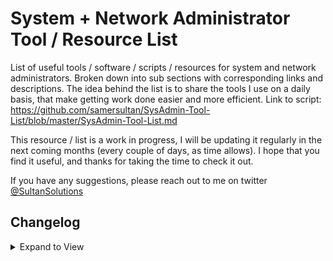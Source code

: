 # System + Network Administrator Tool / Resource List
List of useful tools / software / scripts / resources for system and network administrators. Broken down into sub sections with corresponding links and descriptions. The idea behind the list is to share the tools I use on a daily basis, that make getting work done easier and more efficient. Link to script: https://github.com/samersultan/SysAdmin-Tool-List/blob/master/SysAdmin-Tool-List.md


This resource / list is a work in progress, I will be updating it regularly in the next coming months (every couple of days, as time allows). I hope that you find it useful, and thanks for taking the time to check it out.


If you have any suggestions, please reach out to me on twitter <a href="https://twitter.com/sultansolutions">@SultanSolutions</a>

## Changelog
<details> <summary>Expand to View</summary>
<p>
 
 **05 / 07 / 2019**
 
 * Active Directory PowerShell Library Added to PowerShell scripts
 * New Windows 10 Terminal added to Windows tools  
 * O&O ShutUp10 added to Windows Tools 
 
 ----
 
**04 / 19 / 2019**

* Added a nifty Win 10 GPO tool to admin tools
* ZeroSSL added to Web tools

----
 
**04 / 11 / 2019**

* Cmder added to Windows Tools

----

**04 / 09 / 2019**

* Glasswire added to Networking Tools
* Meld added to Windows Tools

----

**04 / 03 / 2019**

* Easy RoboCopy Added to Windows Admin Tools

----

**03 / 27 / 2019**

* ESXI hypervisor free edition added to VMWARE
* Veeam back up for virtual machines (free edition) added to VMWARE

----

**03 / 19 / 2019**

* o365 MFA PowerShell scripts
* Added WireShark to network tools
* PDQ Deploy added to Windows Administration

----

**03 / 06 / 2019**

* RSAT Tools Added to windows admin tools
* PowerShell Script Browser added
* PowerShell Script Analyzer added

----

**03 / 05 / 2019**

* NirSoft admin tool directory added to windows admin tools
* o365 Admin Center tool added to windows admin tools
* Guru3D Display Driver Uninstall Tool added to hardware

----

**03 / 04 / 2019**

* PowerShell o365 script collection added
* CJWDEV Library Tools

----

**03 / 01 / 2019**

* Docker added to self hosted
* AMPPS added to self hosted

----

**02 / 28 / 2019**

* Added Self Hosted Section
* Added BooKStack to Self Hosted Tools

----

**02 / 26 / 2019**

* Dicio PowerShell tool added to networking tools
* odrive multi cloud client sync tool
* Rearranged networking tools

----

**02 / 21 / 2019**

* TCPView network tool added

---

**02 / 19 / 2019**

* WinSSHTerm added to Windows tools
* User cleanup script added to PowerShell

----

**02 / 17 / 2019**

* Add dexpot virtual desktop tool

----

**02 / 15 / 2019**

* Added Networking Tools
* Cleaned up layout


</p>
</details>

